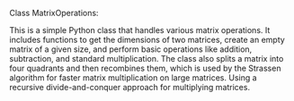 Class MatrixOperations:

This is a simple Python class that handles various matrix operations. It includes functions to get the dimensions of two matrices, create an empty matrix of a given size, and perform basic operations like addition, subtraction, and standard multiplication. The class also splits a matrix into four quadrants and then recombines them, which is used by the Strassen algorithm for faster matrix multiplication on large matrices. Using a recursive divide-and-conquer approach for multiplying matrices.
